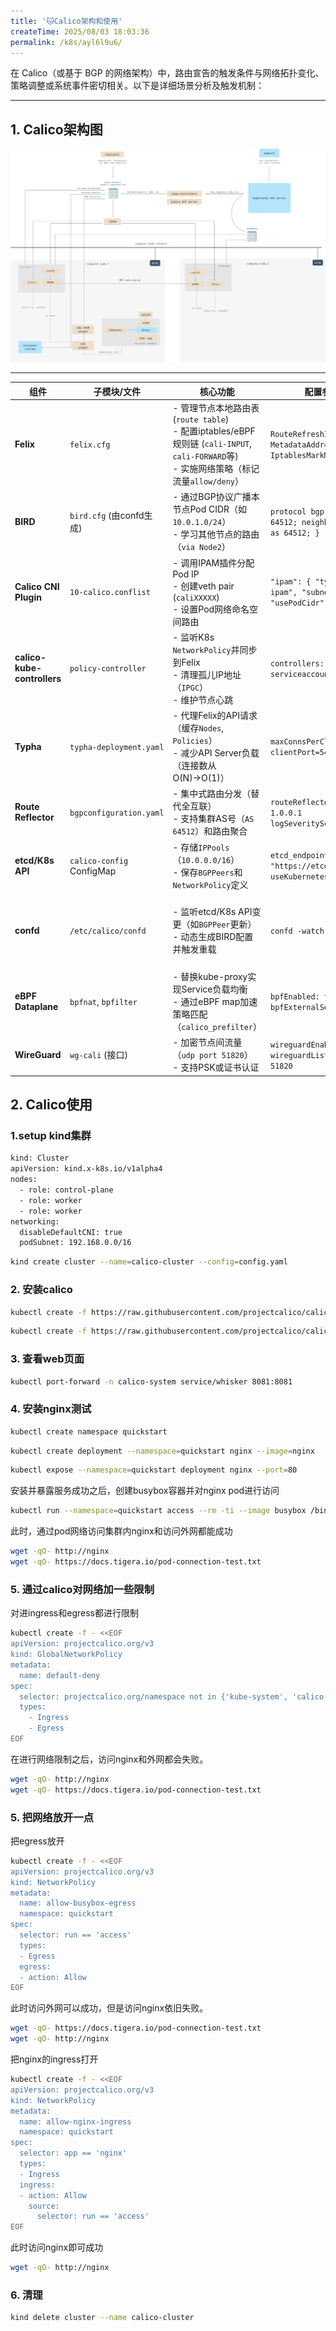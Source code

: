 ```yaml
---
title: '🐱Calico架构和使用'
createTime: 2025/08/03 18:03:36
permalink: /k8s/ayl6l9u6/
---
```


在 Calico（或基于 BGP 的网络架构）中，路由宣告的触发条件与网络拓扑变化、策略调整或系统事件密切相关。以下是详细场景分析及触发机制：

---

## **1. Calico架构图**
<img src="../../../../.vuepress/public/architecture-calico-deae813300e472483f84d6bfb49650ab.svg" class="no-view">


---


| **组件**               | **子模块/文件**          | **核心功能**                                                                 | **配置参数示例**                                                                 | **交互组件**                     | **典型工作场景**                                                                 |
|------------------------|--------------------------|-----------------------------------------------------------------------------|---------------------------------------------------------------------------------|----------------------------------|---------------------------------------------------------------------------------|
| **Felix**              | `felix.cfg`              | - 管理节点本地路由表 (`route table`) <br>- 配置iptables/eBPF规则链 (`cali-INPUT`, `cali-FORWARD`等) <br>- 实施网络策略（标记流量`allow/deny`） | `RouteRefreshInterval=10s` <br>`MetadataAddr=127.0.0.1` <br>`IptablesMarkMask=0xff000000` | BIRD, etcd/K8s API, Typha        | Pod创建时自动添加路由规则；策略更新时实时生效                                      |
| **BIRD**               | `bird.cfg` (由confd生成) | - 通过BGP协议广播本节点Pod CIDR（如`10.0.1.0/24`）<br>- 学习其他节点的路由（`via Node2`）                  | `protocol bgp { local as 64512; neighbor 192.168.1.2 as 64512; }`              | Felix, Route Reflector           | 新节点加入时自动建立BGP对等连接                                                  |
| **Calico CNI Plugin**  | `10-calico.conflist`     | - 调用IPAM插件分配Pod IP<br>- 创建veth pair (`caliXXXXX`)<br>- 设置Pod网络命名空间路由                   | `"ipam": { "type": "calico-ipam", "subnet": "usePodCidr" }`                    | kubelet, IPAM, Felix             | `kubectl run`时被kubelet调用，完成Pod网络配置                                     |
| **calico-kube-controllers** | `policy-controller`      | - 监听K8s `NetworkPolicy`并同步到Felix<br>- 清理孤儿IP地址（`IPGC`）<br>- 维护节点心跳                    | `controllers: node, policy, serviceaccount`                                     | K8s API Server, etcd             | 用户创建`NetworkPolicy`时，转换为Calico格式并下发                                 |
| **Typha**              | `typha-deployment.yaml`  | - 代理Felix的API请求（缓存`Nodes`, `Policies`）<br>- 减少API Server负载（连接数从O(N)→O(1)）             | `maxConnsPerClient=4` <br>`clientPort=5473`                                    | Felix, K8s API                   | 集群超过50节点时，Felix通过Typha获取策略而非直连API                                |
| **Route Reflector**    | `bgpconfiguration.yaml`  | - 集中式路由分发（替代全互联）<br>- 支持集群AS号（`AS 64512`）和路由聚合                                   | `routeReflectorClusterID: 1.0.0.1` <br>`logSeverityScreen: Info`               | BIRD (所有节点)                  | 跨可用区部署时，通过RR避免节点间直接BGP连接                                       |
| **etcd/K8s API**       | `calico-config` ConfigMap | - 存储`IPPools`（`10.0.0.0/16`）<br>- 保存`BGPPeers`和`NetworkPolicy`定义                               | `etcd_endpoints: "https://etcd:2379"` <br>`useKubernetesAPI: true`            | 所有组件                          | 管理员通过`calicoctl`创建IP池时写入etcd                                           |
| **confd**              | `/etc/calico/confd`      | - 监听etcd/K8s API变更（如`BGPPeer`更新）<br>- 动态生成BIRD配置并触发重载                                  | `confd -watch -interval 10`                                                    | BIRD, etcd                       | BGP对等节点IP变更时，自动更新`bird.cfg`并执行`birdc configure`                   |
| **eBPF Dataplane**     | `bpfnat`, `bpfilter`    | - 替换kube-proxy实现Service负载均衡<br>- 通过eBPF map加速策略匹配（`calico_prefilter`）                  | `bpfEnabled: true` <br>`bpfExternalServiceMode: DSR`                           | Linux内核, Felix                 | 高性能场景下，Service的DNAT规则由eBPF程序处理                                     |
| **WireGuard**          | `wg-cali` (接口)        | - 加密节点间流量（`udp port 51820`）<br>- 支持PSK或证书认证                                              | `wireguardEnabled: true` <br>`wireguardListeningPort: 51820`                   | 节点网络栈                        | 跨公有云部署时，自动建立加密隧道                                                  |





## **2. Calico使用**

### 1.setup kind集群
```bash
kind: Cluster
apiVersion: kind.x-k8s.io/v1alpha4
nodes:
  - role: control-plane
  - role: worker
  - role: worker
networking:
  disableDefaultCNI: true
  podSubnet: 192.168.0.0/16
```

```bash
kind create cluster --name=calico-cluster --config=config.yaml
```

### 2. 安装calico
```bash
kubectl create -f https://raw.githubusercontent.com/projectcalico/calico/v3.30.2/manifests/tigera-operator.yaml
```
```bash
kubectl create -f https://raw.githubusercontent.com/projectcalico/calico/v3.30.2/manifests/custom-resources.yaml
```

### 3. 查看web页面
```bash
kubectl port-forward -n calico-system service/whisker 8081:8081
```

### 4. 安装nginx测试

```bash
kubectl create namespace quickstart
```
```bash
kubectl create deployment --namespace=quickstart nginx --image=nginx
```
```bash
kubectl expose --namespace=quickstart deployment nginx --port=80
```
安装并暴露服务成功之后，创建busybox容器并对nginx pod进行访问
```bash
kubectl run --namespace=quickstart access --rm -ti --image busybox /bin/sh
```
此时，通过pod网络访问集群内nginx和访问外网都能成功
```bash
wget -qO- http://nginx
wget -qO- https://docs.tigera.io/pod-connection-test.txt
```

### 5. 通过calico对网络加一些限制
对进ingress和egress都进行限制
```bash
kubectl create -f - <<EOF
apiVersion: projectcalico.org/v3
kind: GlobalNetworkPolicy
metadata:
  name: default-deny
spec:
  selector: projectcalico.org/namespace not in {'kube-system', 'calico-system', 'calico-apiserver'}
  types:
    - Ingress
    - Egress
EOF
```
在进行网络限制之后，访问nginx和外网都会失败。
```bash
wget -qO- http://nginx
wget -qO- https://docs.tigera.io/pod-connection-test.txt
```

### 5. 把网络放开一点
把egress放开
```bash
kubectl create -f - <<EOF
apiVersion: projectcalico.org/v3
kind: NetworkPolicy
metadata:
  name: allow-busybox-egress
  namespace: quickstart
spec:
  selector: run == 'access'
  types:
  - Egress
  egress:
  - action: Allow
EOF
```
此时访问外网可以成功，但是访问nginx依旧失败。
```bash
wget -qO- https://docs.tigera.io/pod-connection-test.txt
wget -qO- http://nginx
```
把nginx的ingress打开
```bash
kubectl create -f - <<EOF
apiVersion: projectcalico.org/v3
kind: NetworkPolicy
metadata:
  name: allow-nginx-ingress
  namespace: quickstart
spec:
  selector: app == 'nginx'
  types:
  - Ingress
  ingress:
  - action: Allow
    source:
      selector: run == 'access'
EOF
```
此时访问nginx即可成功
```bash
wget -qO- http://nginx
```

### 6. 清理
```bash
kind delete cluster --name calico-cluster
```
